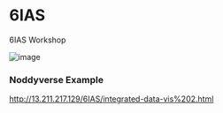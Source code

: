 # 6IAS
 6IAS Workshop


![image](https://github.com/Loop3D/6IAS/assets/7147085/ed445d7c-cc9a-4e2b-a614-427cd91c9a6f)

### Noddyverse Example   
http://13.211.217.129/6IAS/integrated-data-vis%202.html

